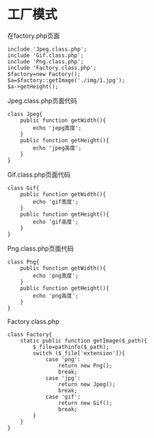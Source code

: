 # 工厂模式 #
在factory.php页面

	include 'Jpeg.class.php';
	include 'Gif.class.php';
	include 'Png.class.php';
	include 'Factory.class.php';
	$factory=new Factory();
	$a=$factory::getImage('./img/1.jpg');
	$a->getHeight();

Jpeg.class.php页面代码

	class Jpeg{
    	public function getWidth(){
        	echo 'jepg宽度';
    	}
	    public function getHeight(){
	        echo 'jpeg高度';
	    }
	}

Gif.class.php页面代码

	class Gif{
	    public function getWidth(){
	        echo 'gif宽度';
	    }
	    public function getHeight(){
	        echo 'gif高度';
	    }
	}

Png.class.php页面代码

	class Png{
	    public function getWidth(){
	        echo 'png宽度';
	    }
	    public function getHeight(){
	        echo 'png高度';
	    }
	}

Factory.class.php

	class Factory{
	    static public function getImage($_path){
	        $_file=pathinfo($_path);
	        switch ($_file['extension']){
	            case 'png':
	                return new Png();
	                break;
	            case 'jpg':
	                return new Jpeg();
	                break;
	            case 'gif':
	                return new Gif();
	                break;
	        }
	    }
	}